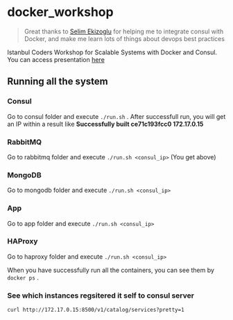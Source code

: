 # docker_workshop

> Great thanks to [Selim Ekizoglu](https://github.com/selimekizoglu) for helping me to integrate consul with Docker, and make me learn lots of things about devops best practices

Istanbul Coders Workshop for Scalable Systems with Docker and Consul. You can access presentation [here](https://docs.google.com/presentation/d/1Y0ESRVkZhS87CTHzTEdBL86jUsfvYPydEf2-uBLmFSU/edit?usp=sharing)

## Running all the system
### Consul
Go to consul folder and execute `./run.sh` . After successfull run, you will get an IP within a result like 
**Successfully built ce71c193fcc0
172.17.0.15**

### RabbitMQ
Go to rabbitmq folder and execute `./run.sh <consul_ip>` (You get above)

### MongoDB
Go to mongodb folder and execute `./run.sh <consul_ip>`

### App
Go to app folder and execute `./run.sh <consul_ip>`

### HAProxy
Go to haproxy folder and execute `./run.sh <consul_ip>`

When you have successfully run all the containers, you can see them by `docker ps` .

### See which instances regsitered it self to consul server

`curl http://172.17.0.15:8500/v1/catalog/services?pretty=1`
